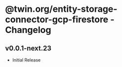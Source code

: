 # @twin.org/entity-storage-connector-gcp-firestore - Changelog

## v0.0.1-next.23

- Initial Release
